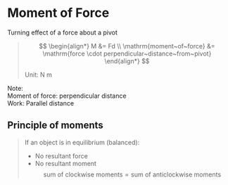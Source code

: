 # Moment of Force

Turning effect of a force about a pivot

> $$
> \begin{align*}
>   M &= Fd \\
>   \mathrm{moment~of~force} &= \mathrm{force \cdot perpendicular~distance~from~pivot}
> \end{align*}
> $$
>
> Unit: N m

Note: \
Moment of force: perpendicular distance \
Work: Parallel distance

## Principle of moments

> If an object is in equilibrium (balanced):
>
> -   No resultant force
> -   No resultant moment
>     $$\text{sum of clockwise moments} = \text{sum of anticlockwise moments}$$
